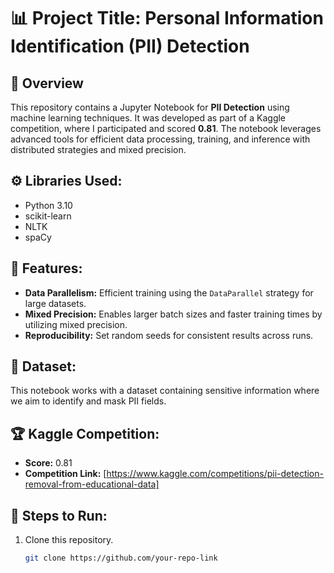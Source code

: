 # 📊 Project Title: Personal Information Identification (PII) Detection

## 🚀 Overview
This repository contains a Jupyter Notebook for **PII Detection** using machine learning techniques. It was developed as part of a Kaggle competition, where I participated and scored **0.81**. The notebook leverages advanced tools for efficient data processing, training, and inference with distributed strategies and mixed precision.

## ⚙️ Libraries Used:
- Python 3.10
- scikit-learn
- NLTK
- spaCy

## 🧠 Features:
- **Data Parallelism:** Efficient training using the `DataParallel` strategy for large datasets.
- **Mixed Precision:** Enables larger batch sizes and faster training times by utilizing mixed precision.
- **Reproducibility:** Set random seeds for consistent results across runs.

## 📁 Dataset:
This notebook works with a dataset containing sensitive information where we aim to identify and mask PII fields.

## 🏆 Kaggle Competition:
- **Score:** 0.81
- **Competition Link:** [https://www.kaggle.com/competitions/pii-detection-removal-from-educational-data]

## 📜 Steps to Run:
1. Clone this repository.
   ```bash
   git clone https://github.com/your-repo-link
